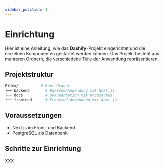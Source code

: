 ```yaml
---
sidebar_position: 1
---
```


# Einrichtung

Hier ist eine Anleitung, wie das **Dashify**-Projekt eingerichtet und die einzelnen Komponenten gestartet werden können. Das Projekt besteht aus mehreren Ordnern, die verschiedene Teile der Anwendung repräsentieren.

## Projektstruktur

```bash
Fidex/          # Root-Ordner
├── backend       # Backend-Anwendung mit Next.js
├── docs          # Dokumentation mit Docusaurus
├── frontend      # Frontend-Anwendung mit Next.js
```

## Voraussetzungen
- Next.js im Front- und Backend
- PostgreSQL als Datenbank

## Schritte zur Einrichtung
XXX